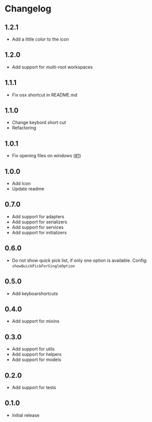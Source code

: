# Changelog

## 1.2.1
- Add a little color to the icon

## 1.2.0
- Add support for multi-root workspaces

## 1.1.1
- Fix osx shortcut in README.md

## 1.1.0
- Change keybord short cut
- Refactoring

## 1.0.1
- Fix opening files on windows ([#1](https://github.com/josa42/vscode-ember-related-files/pull/1))

## 1.0.0
- Add Icon
- Update readme

## 0.7.0
- Add support for adapters
- Add support for serializers
- Add support for services
- Add support for initializers

## 0.6.0
- Do not show quick pick list, if only one option is available. Config:
  `showQuickPickForSingleOption`

## 0.5.0
- Add keyboarshortcuts

## 0.4.0
- Add support for mixins

## 0.3.0
- Add support for utils
- Add support for helpers
- Add support for models

## 0.2.0
- Add support for tests

## 0.1.0
- Initial release
